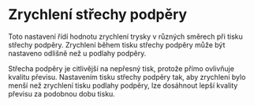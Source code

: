 Zrychlení střechy podpěry
====
Toto nastavení řídí hodnotu zrychlení trysky v různých směrech při tisku střechy podpěry. Zrychlení během tisku střechy podpěry může být nastaveno odlišně než u podlahy podpěry.

Střecha podpěry je citlivější na nepřesný tisk, protože přímo ovlivňuje kvalitu převisu. Nastavením tisku střechy podpěry tak, aby zrychlení bylo menší než zrychlení tisku podlahy podpěry, lze dosáhnout lepší kvality převisu za podobnou dobu tisku.
